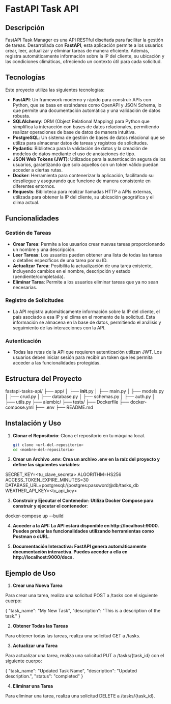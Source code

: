 # FastAPI Task API

## Descripción

FastAPI Task Manager es una API RESTful diseñada para facilitar la gestión de tareas. Desarrollada con **FastAPI**, esta aplicación permite a los usuarios crear, leer, actualizar y eliminar tareas de manera eficiente. Además, registra automáticamente información sobre la IP del cliente, su ubicación y las condiciones climáticas, ofreciendo un contexto útil para cada solicitud.

## Tecnologías

Este proyecto utiliza las siguientes tecnologías:

- **FastAPI**: Un framework moderno y rápido para construir APIs con Python, que se basa en estándares como OpenAPI y JSON Schema, lo que permite una documentación automática y una validación de datos robusta.
- **SQLAlchemy**: ORM (Object Relational Mapping) para Python que simplifica la interacción con bases de datos relacionales, permitiendo realizar operaciones de base de datos de manera intuitiva.
- **PostgreSQL**: Un sistema de gestión de bases de datos relacional que se utiliza para almacenar datos de tareas y registros de solicitudes.
- **Pydantic**: Biblioteca para la validación de datos y la creación de modelos de datos mediante el uso de anotaciones de tipo.
- **JSON Web Tokens (JWT)**: Utilizados para la autenticación segura de los usuarios, garantizando que solo aquellos con un token válido puedan acceder a ciertas rutas.
- **Docker**: Herramienta para contenerizar la aplicación, facilitando su despliegue y asegurando que funcione de manera consistente en diferentes entornos.
- **Requests**: Biblioteca para realizar llamadas HTTP a APIs externas, utilizada para obtener la IP del cliente, su ubicación geográfica y el clima actual.

## Funcionalidades

### Gestión de Tareas

- **Crear Tarea**: Permite a los usuarios crear nuevas tareas proporcionando un nombre y una descripción.
- **Leer Tareas**: Los usuarios pueden obtener una lista de todas las tareas o detalles específicos de una tarea por su ID.
- **Actualizar Tarea**: Posibilita la actualización de una tarea existente, incluyendo cambios en el nombre, descripción y estado (pendiente/completada).
- **Eliminar Tarea**: Permite a los usuarios eliminar tareas que ya no sean necesarias.

### Registro de Solicitudes

- La API registra automáticamente información sobre la IP del cliente, el país asociado a esa IP y el clima en el momento de la solicitud. Esta información se almacena en la base de datos, permitiendo el análisis y seguimiento de las interacciones con la API.

### Autenticación

- Todas las rutas de la API que requieren autenticación utilizan JWT. Los usuarios deben iniciar sesión para recibir un token que les permita acceder a las funcionalidades protegidas.

## Estructura del Proyecto

fastapi-tasks-api/
├── app/
│   ├── __init__.py
│   ├── main.py
│   ├── models.py
│   ├── crud.py
│   ├── database.py
│   ├── schemas.py
│   ├── auth.py
│   ├── utils.py
├── alembic/
├── tests/
├── Dockerfile
├── docker-compose.yml
├── .env
├── README.md



## Instalación y Uso

1. **Clonar el Repositorio**:
   Clona el repositorio en tu máquina local.
   ```bash
   git clone <url-del-repositorio>
   cd <nombre-del-repositorio>

2. **Crear un Archivo .env: Crea un archivo .env en la raíz del proyecto y define las siguientes variables**:

SECRET_KEY=<tu_clave_secreta>
ALGORITHM=HS256
ACCESS_TOKEN_EXPIRE_MINUTES=30
DATABASE_URL=postgresql://postgres:password@db/tasks_db
WEATHER_API_KEY=<tu_api_key>

3. **Construir y Ejecutar el Contenedor: Utiliza Docker Compose para construir y ejecutar el contenedor**:

docker-compose up --build

4. **Acceder a la API: La API estará disponible en http://localhost:9000. Puedes probar las funcionalidades utilizando herramientas como Postman o cURL.**

5. **Documentación Interactiva: FastAPI genera automáticamente documentación interactiva. Puedes acceder a ella en http://localhost:9000/docs.**

## Ejemplo de Uso

1. **Crear una Nueva Tarea**

Para crear una tarea, realiza una solicitud POST a /tasks con el siguiente cuerpo:

{
    "task_name": "My New Task",
    "description": "This is a description of the task."
}


2. **Obtener Todas las Tareas**

Para obtener todas las tareas, realiza una solicitud GET a /tasks.

3. **Actualizar una Tarea**

Para actualizar una tarea, realiza una solicitud PUT a /tasks/{task_id} con el siguiente cuerpo:

{
    "task_name": "Updated Task Name",
    "description": "Updated description.",
    "status": "completed"
}

4. **Eliminar una Tarea**

Para eliminar una tarea, realiza una solicitud DELETE a /tasks/{task_id}.